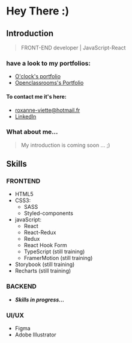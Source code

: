 # Hey There :)

## Introduction
> FRONT-END developer | JavaScript-React
### have a look to my portfolios:
- [O'clock's portfolio](https://roxanne2904.github.io/)
- [Openclassrooms's Portfolio](https://vietteroxanneporfolio.netlify.app/)
#### To contact me it's here: 
- <roxanne-viette@hotmail.fr>
- [LinkedIn](https://www.linkedin.com/in/roxanne-viette0402/)

### What about me...
> My introduction is coming soon ... ;) 
## Skills
### FRONTEND
- HTML5
- CSS3:
   - SASS
   - Styled-components 
- javaScript:
   - React
   - React-Redux
   - Redux 
   - React Hook Form
   - TypeScript (still training)
   - FramerMotion (still training)
- Storybook (still training)
- Recharts (still training)
### BACKEND
- ***Skills in progress...***
### UI/UX
- Figma
- Adobe Illustrator





